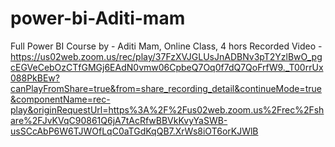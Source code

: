 # power-bi-Aditi-mam
Full Power BI Course by - Aditi Mam, Online Class, 4 hors
Recorded Video - https://us02web.zoom.us/rec/play/37FzXVJGLUsJnADBNv3pT2YzlBwO_pgcEGVeCebOzCTfGMGj6EAdN0vmw06CpbeQ7Oq0f7dQ7QoFrfW9._T00rrUx088PkBEw?canPlayFromShare=true&from=share_recording_detail&continueMode=true&componentName=rec-play&originRequestUrl=https%3A%2F%2Fus02web.zoom.us%2Frec%2Fshare%2FJvKVqC90861Q6jA7tAcRfwBBVkKvyYaSWB-usSCcAbP6W6TJWOfLqC0aTGdKqQB7.XrWs8iOT6orKJWlB
